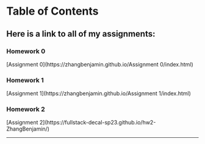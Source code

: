# Table of Contents
<h2>Here is a link to all of my assignments:</h2>
<h3>Homework 0</h3>
[Assignment 0](https://zhangbenjamin.github.io/Assignment 0/index.html)

<h3>Homework 1</h3>
[Assignment 1](https://zhangbenjamin.github.io/Assignment 1/index.html)

<h3>Homework 2</h3>
[Assignment 2](https://fullstack-decal-sp23.github.io/hw2-ZhangBenjamin/)

<hr>
